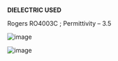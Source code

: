 **DIELECTRIC USED**

Rogers RO4003C ;
Permittivity – 3.5


![image](https://github.com/user-attachments/assets/4f45a4b9-a941-4cc7-8689-74783e49d5a7)

![image](https://github.com/user-attachments/assets/c5c82ae2-0c96-4954-b8a2-015aac0e3004)

